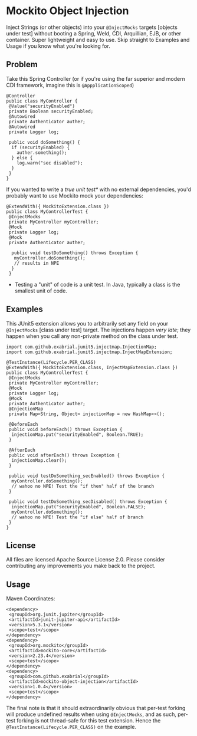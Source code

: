 # Mockito Object Injection

Inject Strings (or other objects) into your `@InjectMocks` targets [objects under test] without booting a Spring, Weld, CDI, Arquillian, EJB, or other container. Super lightweight and easy to use. Skip straight to Examples and Usage if you know what you're looking for.

## Problem

Take this Spring Controller (or if you're using the far superior and modern CDI framework, imagine this is `@AppplicationScoped`)

```
@Controller
public class MyController {
 @Value("securityEnabled")
 private Boolean securityEnabled;
 @Autowired
 private Authenticator auther;
 @Autowired
 private Logger log;

 public void doSomething() {
  if (securityEnabled) {
    auther.something();
  } else {
    log.warn("sec disabled");
  }
 }
}
```

If you wanted to write a _true unit test*_ with no external dependencies, you'd probably want to use Mockito mock your dependencies:

```
@ExtendWith({ MockitoExtension.class })
public class MyControllerTest {
 @InjectMocks
 private MyController myController;
 @Mock
 private Logger log;
 @Mock
 private Authenticator auther;
  
  public void testDoSomething() throws Exception {
   myController.doSomething();
   // results in NPE
  }
 }
```

* Testing a "unit" of code is a unit test. In Java, typically a class is the smallest unit of code.

## Examples

This JUnit5 extension allows you to arbitrarily set any field on your `@InjectMocks` [class under test] target. The injections happen _very late_; they happen when you call any non-private method on the class under test.


```
import com.github.exabrial.junit5.injectmap.InjectionMap;
import com.github.exabrial.junit5.injectmap.InjectMapExtension;

@TestInstance(Lifecycle.PER_CLASS)
@ExtendWith({ MockitoExtension.class, InjectMapExtension.class })
public class MyControllerTest {
 @InjectMocks
 private MyController myController;
 @Mock
 private Logger log;
 @Mock
 private Authenticator auther;
 @InjectionMap
 private Map<String, Object> injectionMap = new HashMap<>();
 
 @BeforeEach
 public void beforeEach() throws Exception {
  injectionMap.put("securityEnabled", Boolean.TRUE);
 }

 @AfterEach
 public void afterEach() throws Exception {
  injectionMap.clear();
 }
  
 public void testDoSomething_secEnabled() throws Exception {
  myController.doSomething();
  // wahoo no NPE! Test the "if then" half of the branch
 }
  
 public void testDoSomething_secDisabled() throws Exception {
  injectionMap.put("securityEnabled", Boolean.FALSE);
  myController.doSomething();
  // wahoo no NPE! Test the "if else" half of branch
 }
}
```

## License

All files are licensed Apache Source License 2.0. Please consider contributing any improvements you make back to the project.

## Usage

Maven Coordinates:

```
<dependency>
 <groupId>org.junit.jupiter</groupId>
 <artifactId>junit-jupiter-api</artifactId>
 <version>5.3.1</version>
 <scope>test</scope>
</dependency>
<dependency>
 <groupId>org.mockito</groupId>
 <artifactId>mockito-core</artifactId>
 <version>2.23.4</version>
 <scope>test</scope>
</dependency>
<dependency>
 <groupId>com.github.exabrial</groupId>
 <artifactId>mockito-object-injection</artifactId>
 <version>1.0.4</version>
 <scope>test</scope>
</dependency>
```

The final note is that it should extraordinarily obvious that per-test forking will produce undefined results when using `@InjectMocks`, and as such, per-test forking is not thread-safe for this test extension. Hence the `@TestInstance(Lifecycle.PER_CLASS)` on the example.
